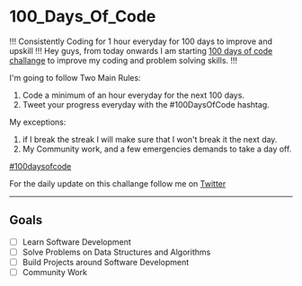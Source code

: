 # 100_Days_Of_Code
!!! Consistently Coding for 1 hour everyday for 100 days to improve and upskill !!!
Hey guys, from today onwards I am starting [100 days of code challange](https://www.100daysofcode.com/) to improve my coding and problem solving skills. !!!

I'm going to follow Two Main Rules:
1. Code a minimum of an hour everyday for the next 100 days.
2. Tweet your progress everyday with the #100DaysOfCode hashtag.

My exceptions:
1. if I break the streak I will make sure that I won't break it the next day.
2. My Community work, and a few emergencies demands to take a day off.

[#100daysofcode](https://www.100daysofcode.com/)

For the daily update on this challange follow me on [Twitter](https://twitter.com/awasthinaman03)

- - - 
## Goals
- [ ] Learn Software Development
- [ ] Solve Problems on Data Structures and Algorithms
- [ ] Build Projects around Software Development
- [ ] Community Work
